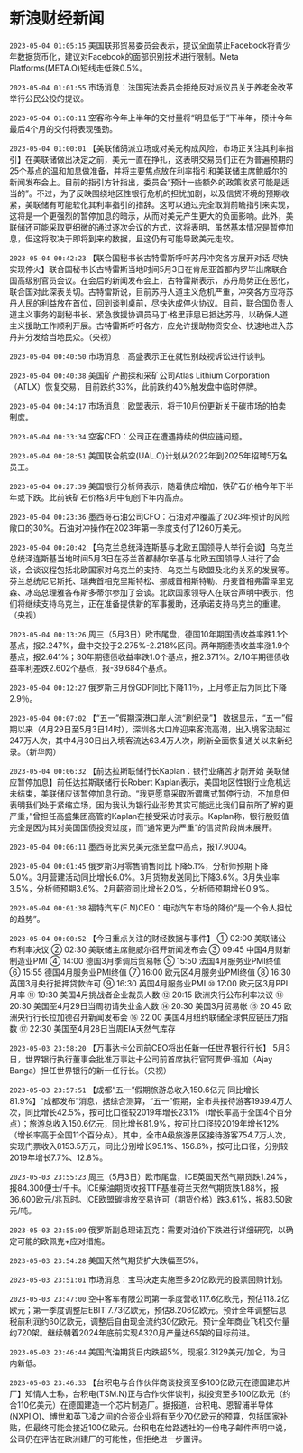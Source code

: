 # 新浪财经新闻
`2023-05-04 01:05:15` 美国联邦贸易委员会表示，提议全面禁止Facebook将青少年数据货币化，建议对Facebook的面部识别技术进行限制。Meta Platforms(META.O)短线走低跌0.5%。

`2023-05-04 01:01:55` 市场消息：法国宪法委员会拒绝反对派议员关于养老金改革举行公民公投的提议。

`2023-05-04 01:00:11` 空客称今年上半年的交付量将“明显低于”下半年，预计今年最后4个月的交付将表现强劲。

`2023-05-04 01:00:01` 【美联储鸽派立场或对美元构成风险，市场正关注其利率指引】在美联储做出决定之前，美元一直在挣扎，这表明交易员们正在为普遍预期的25个基点的温和加息做准备，并将主要焦点放在利率指引和美联储主席鲍威尔的新闻发布会上。目前的指引方针指出，委员会“预计一些额外的政策收紧可能是适当的”。不过，为了反映围绕地区性银行危机的担忧加剧，以及信贷环境的预期收紧，美联储有可能软化其利率指引的措辞。这可以通过完全取消前瞻指引来实现，这将是一个更强烈的暂停加息的暗示，从而对美元产生更大的负面影响。此外，美联储还可能采取更细微的通过逐次会议的方式，这将表明，虽然基本情况是暂停加息，但这将取决于即将到来的数据，且这仍有可能导致美元走软。

`2023-05-04 00:42:23` 【联合国秘书长古特雷斯呼吁苏丹冲突各方展开对话 尽快实现停火】联合国秘书长古特雷斯当地时间5月3日在肯尼亚首都内罗毕出席联合国高级别官员会议。在会后的新闻发布会上，古特雷斯表示，苏丹局势正在恶化，联合国对此深表关切。古特雷斯说，目前苏丹人道主义危机严重，冲突各方应将苏丹人民的利益放在首位，回到谈判桌前，尽快达成停火协议。目前，联合国负责人道主义事务的副秘书长、紧急救援协调员马丁·格里菲思已抵达苏丹，以确保人道主义援助工作顺利开展。古特雷斯呼吁各方，应允许援助物资安全、快速地进入苏丹并分发给当地民众。（央视）

`2023-05-04 00:40:50` 市场消息：高盛表示正在就性别歧视诉讼进行谈判。

`2023-05-04 00:40:38` 美国矿产勘探和采矿公司Atlas Lithium Corporation（ATLX）恢复交易，目前跌约33%，此前跌约40%触发盘中临时停牌。

`2023-05-04 00:34:17` 市场消息：欧盟表示，将于10月份更新关于碳市场的拍卖制度。

`2023-05-04 00:33:34` 空客CEO：公司正在遭遇持续的供应链问题。

`2023-05-04 00:28:51` 美国联合航空(UAL.O)计划从2022年到2025年招聘5万名员工。

`2023-05-04 00:27:39` 美国银行分析师表示，随着供应增加，铁矿石价格今年下半年或下跌。此前铁矿石价格3月中旬创下年内高点。

`2023-05-04 00:23:36` 墨西哥石油公司CFO：石油对冲覆盖了2023年预计的风险敞口的30%。石油对冲操作在2023年第一季度支付了1260万美元。

`2023-05-04 00:20:42` 【乌克兰总统泽连斯基与北欧五国领导人举行会谈】乌克兰总统泽连斯基当地时间5月3日在芬兰首都赫尔辛基与北欧五国领导人进行了会谈，会谈议程包括北欧国家对乌克兰的支持、乌克兰与欧盟及北约关系的发展等。芬兰总统尼尼斯托、瑞典首相克里斯特松、挪威首相斯特勒、丹麦首相弗雷泽里克森、冰岛总理雅各布斯多蒂尔参加了会谈。北欧国家领导人在联合声明中表示，他们将继续支持乌克兰，正在准备提供新的军事援助，还承诺支持乌克兰的重建。（央视）

`2023-05-04 00:13:26` 周三（5月3日）欧市尾盘，德国10年期国债收益率跌1.1个基点，报2.247%，盘中交投于2.275%-2.218%区间。两年期德债收益率涨1.9个基点，报2.641%；30年期德债收益率跌1.0个基点，报2.371%。2/10年期德债收益率利差跌2.602个基点，报-39.684个基点。

`2023-05-04 00:12:27` 俄罗斯三月份GDP同比下降1.1％，上月修正后为同比下降2.9％。

`2023-05-04 00:07:02` 【“五一”假期深港口岸人流“刷纪录”】 数据显示，“五一”假期以来（4月29日至5月3日14时），深圳各大口岸迎来客流高潮，出入境客流超过247万人次，其中4月30日出入境客流达63.4万人次，刷新全面恢复通关以来新纪录。（新华网）

`2023-05-04 00:06:32` 【前达拉斯联储行长Kaplan：银行业痛苦才刚开始 美联储应暂停加息】前任达拉斯联储行长Robert Kaplan表示，美国地区性银行业危机远未结束，美联储应该暂停加息行动。“我更愿意采取所谓鹰式暂停行动，不加息但表明我们处于紧缩立场，因为我认为银行业形势其实可能远比我们目前所了解的更严重，”曾担任高盛集团高管的Kaplan在接受采访时表示。Kaplan称，银行股贬值完全是因为其对美国国债投资过度，而“通常更为严重”的信贷阶段尚未展开。

`2023-05-04 00:06:11` 墨西哥比索兑美元涨至盘中高点，报17.9004。

`2023-05-04 00:01:45` 俄罗斯3月零售销售同比下降5.1%，分析师预期下降5.0%。3月营建活动同比增长6.0%。3月货物发送同比下降3.6%。3月失业率3.5%，分析师预期3.6%。2月薪资同比增长2.0%，分析师预期增长0.9%。

`2023-05-04 00:01:38` 福特汽车(F.N)CEO：电动汽车市场的降价“是一个令人担忧的趋势”。

`2023-05-04 00:00:52` 【今日重点关注的财经数据与事件】
① 02:00 美联储公布利率决议
② 02:30 美联储主席鲍威尔召开新闻发布会
③ 09:45 中国4月财新制造业PMI
④ 14:00 德国3月季调后贸易帐
⑤ 15:50 法国4月服务业PMI终值
⑥ 15:55 德国4月服务业PMI终值
⑦ 16:00 欧元区4月服务业PMI终值
⑧ 16:30 英国3月央行抵押贷款许可
⑨ 16:30 英国4月服务业PMI
⑩ 17:00 欧元区3月PPI月率
⑪ 19:30 美国4月挑战者企业裁员人数
⑫ 20:15 欧洲央行公布利率决议
⑬ 20:30 美国至4月29日当周初请失业金人数
⑭ 20:30 美国3月贸易帐
⑮ 20:45 欧洲央行行长拉加德召开新闻发布会
⑯ 22:00 美国4月纽约联储全球供应链压力指数
⑰ 22:30 美国至4月28日当周EIA天然气库存

`2023-05-03 23:58:20` 【万事达卡公司前CEO将出任新一任世界银行行长】 5月3日，世界银行执行董事会批准万事达卡公司前首席执行官阿贾伊·班加（Ajay Banga）担任世界银行的新一任行长。（央视）

`2023-05-03 23:57:51` 【成都“五一”假期旅游总收入150.6亿元 同比增长81.9%】“成都发布”消息，据综合测算，“五一”假期，全市共接待游客1939.4万人次，同比增长42.5%，按可比口径较2019年增长23.1%（增长率高于全国4个百分点）；旅游总收入150.6亿元，同比增长81.9%，按可比口径较2019年增长12%（增长率高于全国11个百分点）。其中，全市A级旅游景区接待游客754.7万人次，实现门票收入8153.5万元，同比分别增长95.1%、156.6%，按可比口径，分别较2019年增长7.7%、12.8%。

`2023-05-03 23:55:23` 周三（5月3日）欧市尾盘，ICE英国天然气期货跌1.24%，报84.300便士/千卡。ICE柴油期货收报TTF基准荷兰天然气期货跌1.88%，报36.600欧元/兆瓦时。ICE欧盟碳排放交易许可（期货价格）跌3.61%，报83.50欧元/吨。

`2023-05-03 23:55:09` 俄罗斯副总理诺瓦克：需要对油价下跌进行详细研究，以确定可能的欧佩克+应对措施。

`2023-05-03 23:54:28` 美国天然气期货扩大跌幅至5%。

`2023-05-03 23:51:01` 市场消息：宝马决定实施至多20亿欧元的股票回购计划。

`2023-05-03 23:47:00` 空中客车有限公司第一季度营收117.6亿欧元，预估118.2亿欧元；第一季度调整后EBIT 7.73亿欧元，预估8.206亿欧元。预计全年调整后息税前利润约60亿欧元，调整后自由现金流约30亿欧元。预计全年商业飞机交付量约720架。继续朝着2024年底前实现A320月产量达65架的目标前进。

`2023-05-03 23:46:44` 美国汽油期货日内跌超5%，现报2.3129美元/加仑，为日内新低。

`2023-05-03 23:46:33` 【台积电与合作伙伴商谈投资至多100亿欧元在德国建芯片厂】知情人士称，台积电(TSM.N)正与合作伙伴谈判，拟投资至多100亿欧元（约合110亿美元）在德国建造一个芯片制造厂。据报道，台积电、恩智浦半导体(NXPI.O)、博世和英飞凌之间的合资企业将有至少70亿欧元的预算，包括国家补贴，但最终可能会接近100亿欧元。台积电在给路透社的一份电子邮件声明中说，公司仍在评估在欧洲建厂的可能性，但拒绝进一步置评。

